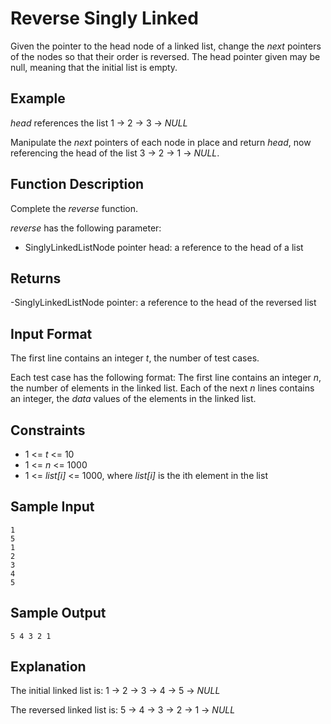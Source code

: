 # Reverse Singly Linked

Given the pointer to the head node of a linked list, change the _next_
pointers of the nodes so that their order is reversed. The head pointer
given may be null, meaning that the initial list is empty.

## Example

_head_ references the list 1 -> 2 -> 3 -> _NULL_

Manipulate the _next_ pointers of each node in place and return _head_,
now referencing the head of the list 3 -> 2 -> 1 -> _NULL_.

## Function Description

Complete the _reverse_ function.

_reverse_ has the following parameter:
- SinglyLinkedListNode pointer head: a reference to the head of a list

## Returns

-SinglyLinkedListNode pointer: a reference to the head of the reversed list

## Input Format

The first line contains an integer _t_, the number of test cases.

Each test case has the following format:
The first line contains an integer _n_, the number of elements in the
linked list. Each of the next _n_ lines contains an integer, the _data_
values of the elements in the linked list.

## Constraints

- 1 <= _t_ <= 10
- 1 <= _n_ <= 1000
- 1 <= _list[i]_ <= 1000, where _list[i]_ is the ith element in the list

## Sample Input

```
1
5
1
2
3
4
5
```

## Sample Output

```
5 4 3 2 1
```

## Explanation

The initial linked list is: 1 -> 2 -> 3 -> 4 -> 5 -> _NULL_

The reversed linked list is: 5 -> 4 -> 3 -> 2 -> 1 -> _NULL_
